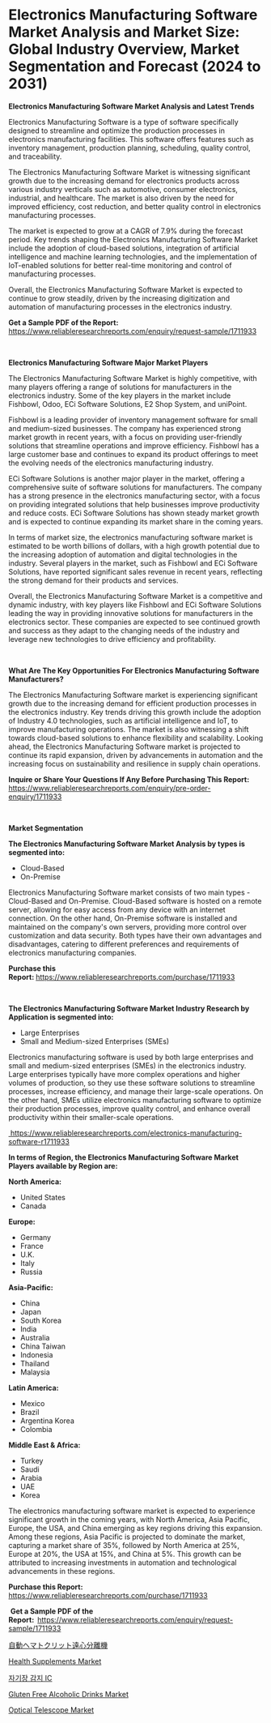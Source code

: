 <p><h1>Electronics Manufacturing Software Market Analysis and Market Size: Global Industry Overview, Market Segmentation and Forecast (2024 to 2031)</h1></p><p><strong>Electronics Manufacturing Software Market Analysis and Latest Trends</strong></p>
<p><p>Electronics Manufacturing Software is a type of software specifically designed to streamline and optimize the production processes in electronics manufacturing facilities. This software offers features such as inventory management, production planning, scheduling, quality control, and traceability.</p><p>The Electronics Manufacturing Software Market is witnessing significant growth due to the increasing demand for electronics products across various industry verticals such as automotive, consumer electronics, industrial, and healthcare. The market is also driven by the need for improved efficiency, cost reduction, and better quality control in electronics manufacturing processes.</p><p>The market is expected to grow at a CAGR of 7.9% during the forecast period. Key trends shaping the Electronics Manufacturing Software Market include the adoption of cloud-based solutions, integration of artificial intelligence and machine learning technologies, and the implementation of IoT-enabled solutions for better real-time monitoring and control of manufacturing processes.</p><p>Overall, the Electronics Manufacturing Software Market is expected to continue to grow steadily, driven by the increasing digitization and automation of manufacturing processes in the electronics industry.</p></p>
<p><strong>Get a Sample PDF of the Report:&nbsp;</strong> <a href="https://www.reliableresearchreports.com/enquiry/request-sample/1711933">https://www.reliableresearchreports.com/enquiry/request-sample/1711933</a></p>
<p>&nbsp;</p>
<p><strong>Electronics Manufacturing Software Major Market Players</strong></p>
<p><p>The Electronics Manufacturing Software Market is highly competitive, with many players offering a range of solutions for manufacturers in the electronics industry. Some of the key players in the market include Fishbowl, Odoo, ECi Software Solutions, E2 Shop System, and uniPoint.</p><p>Fishbowl is a leading provider of inventory management software for small and medium-sized businesses. The company has experienced strong market growth in recent years, with a focus on providing user-friendly solutions that streamline operations and improve efficiency. Fishbowl has a large customer base and continues to expand its product offerings to meet the evolving needs of the electronics manufacturing industry.</p><p>ECi Software Solutions is another major player in the market, offering a comprehensive suite of software solutions for manufacturers. The company has a strong presence in the electronics manufacturing sector, with a focus on providing integrated solutions that help businesses improve productivity and reduce costs. ECi Software Solutions has shown steady market growth and is expected to continue expanding its market share in the coming years.</p><p>In terms of market size, the electronics manufacturing software market is estimated to be worth billions of dollars, with a high growth potential due to the increasing adoption of automation and digital technologies in the industry. Several players in the market, such as Fishbowl and ECi Software Solutions, have reported significant sales revenue in recent years, reflecting the strong demand for their products and services.</p><p>Overall, the Electronics Manufacturing Software Market is a competitive and dynamic industry, with key players like Fishbowl and ECi Software Solutions leading the way in providing innovative solutions for manufacturers in the electronics sector. These companies are expected to see continued growth and success as they adapt to the changing needs of the industry and leverage new technologies to drive efficiency and profitability.</p></p>
<p>&nbsp;</p>
<p><strong>What Are The Key Opportunities For Electronics Manufacturing Software Manufacturers?</strong></p>
<p><p>The Electronics Manufacturing Software market is experiencing significant growth due to the increasing demand for efficient production processes in the electronics industry. Key trends driving this growth include the adoption of Industry 4.0 technologies, such as artificial intelligence and IoT, to improve manufacturing operations. The market is also witnessing a shift towards cloud-based solutions to enhance flexibility and scalability. Looking ahead, the Electronics Manufacturing Software market is projected to continue its rapid expansion, driven by advancements in automation and the increasing focus on sustainability and resilience in supply chain operations.</p></p>
<p><strong>Inquire or Share Your Questions If Any Before Purchasing This Report:</strong> <a href="https://www.reliableresearchreports.com/enquiry/pre-order-enquiry/1711933">https://www.reliableresearchreports.com/enquiry/pre-order-enquiry/1711933</a></p>
<p>&nbsp;</p>
<p><strong>Market Segmentation</strong></p>
<p><strong>The Electronics Manufacturing Software Market Analysis by types is segmented into:</strong></p>
<p><ul><li>Cloud-Based</li><li>On-Premise</li></ul></p>
<p><p>Electronics Manufacturing Software market consists of two main types - Cloud-Based and On-Premise. Cloud-Based software is hosted on a remote server, allowing for easy access from any device with an internet connection. On the other hand, On-Premise software is installed and maintained on the company's own servers, providing more control over customization and data security. Both types have their own advantages and disadvantages, catering to different preferences and requirements of electronics manufacturing companies.</p></p>
<p><strong>Purchase this Report:&nbsp;</strong><a href="https://www.reliableresearchreports.com/purchase/1711933">https://www.reliableresearchreports.com/purchase/1711933</a></p>
<p>&nbsp;</p>
<p><strong>The Electronics Manufacturing Software Market Industry Research by Application is segmented into:</strong></p>
<p><ul><li>Large Enterprises</li><li>Small and Medium-sized Enterprises (SMEs)</li></ul></p>
<p><p>Electronics manufacturing software is used by both large enterprises and small and medium-sized enterprises (SMEs) in the electronics industry. Large enterprises typically have more complex operations and higher volumes of production, so they use these software solutions to streamline processes, increase efficiency, and manage their large-scale operations. On the other hand, SMEs utilize electronics manufacturing software to optimize their production processes, improve quality control, and enhance overall productivity within their smaller-scale operations.</p></p>
<p><a href="https://www.reliableresearchreports.com/electronics-manufacturing-software-r1711933">&nbsp;https://www.reliableresearchreports.com/electronics-manufacturing-software-r1711933</a></p>
<p><strong>In terms of Region, the Electronics Manufacturing Software Market Players available by Region are:</strong></p>
<p>
    <p> <strong> North America: </strong>
        <ul>
            <li>United States</li>
            <li>Canada</li>
        </ul>
        </p> 
    <p> <strong> Europe: </strong>
        <ul>
            <li>Germany</li>
            <li>France</li>
            <li>U.K.</li>
            <li>Italy</li>
            <li>Russia</li>
        </ul>
        </p> 
    <p> <strong> Asia-Pacific: </strong>
        <ul>
            <li>China</li>
            <li>Japan</li>
            <li>South Korea</li>
            <li>India</li>
            <li>Australia</li>
            <li>China Taiwan</li>
            <li>Indonesia</li>
            <li>Thailand</li>
            <li>Malaysia</li>
        </ul>
        </p> 
    <p> <strong> Latin America: </strong>
        <ul>
            <li>Mexico</li>
            <li>Brazil</li>
            <li>Argentina Korea</li>
            <li>Colombia</li>
        </ul>
        </p> 
    <p> <strong> Middle East & Africa: </strong>
        <ul>
            <li>Turkey</li>
            <li>Saudi</li>
            <li>Arabia</li>
            <li>UAE</li>
            <li>Korea</li>
        </ul>
    </p>
    </p>
<p><p>The electronics manufacturing software market is expected to experience significant growth in the coming years, with North America, Asia Pacific, Europe, the USA, and China emerging as key regions driving this expansion. Among these regions, Asia Pacific is projected to dominate the market, capturing a market share of 35%, followed by North America at 25%, Europe at 20%, the USA at 15%, and China at 5%. This growth can be attributed to increasing investments in automation and technological advancements in these regions.</p></p>
<p><strong>Purchase this Report: </strong><a href="https://www.reliableresearchreports.com/purchase/1711933">https://www.reliableresearchreports.com/purchase/1711933</a></p>
<p>&nbsp;<strong>Get a Sample PDF of the Report:&nbsp;&nbsp;</strong><a href="https://www.reliableresearchreports.com/enquiry/request-sample/1711933">https://www.reliableresearchreports.com/enquiry/request-sample/1711933</a></p>
<p><strong></strong></p>
<p><p><a href="https://github.com/gfggqjbfys368009/Market-Research-Report-List-2/blob/main/7566423127076.md">自動ヘマトクリット遠心分離機</a></p><p><a href="https://issuu.com/reportprime-2/docs/health-supplements-market-size-2030.pptx">Health Supplements Market</a></p><p><a href="https://medium.com/@tarynhermanii/%EA%B8%80%EB%A1%9C%EB%B2%8C-%EC%9E%90%EA%B8%B0%EC%9E%A5-%EA%B0%90%EC%A7%80-ic-%EC%82%B0%EC%97%85-%EC%9C%A0%ED%98%95-%EC%9D%91%EC%9A%A9-%EC%8B%9C%EC%9E%A5-%EC%B0%B8%EA%B0%80%EC%9E%90-%EC%A7%80%EC%97%AD-%EC%84%B1%EC%9E%A5-%EB%B6%84%EC%84%9D-%EB%B0%8F-%EB%AF%B8%EB%9E%98-%EC%8B%9C%EB%82%98%EB%A6%AC%EC%98%A4-2024-2031-04c1da85c87e">자기장 감지 IC</a></p><p><a href="https://issuu.com/reportprime-2/docs/gluten-free-alcoholic-drinks-market-size-2030.pptx">Gluten Free Alcoholic Drinks Market</a></p><p><a href="https://github.com/AKSHATREPORTPRIME/Market-Research-Report-List-5/blob/main/optical-telescope-market.md">Optical Telescope Market</a></p></p>